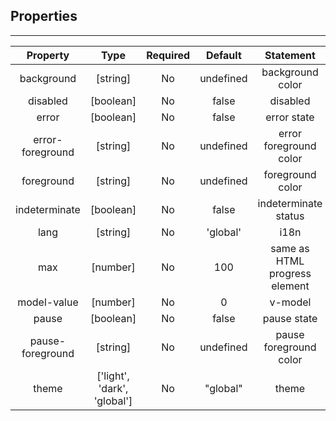 ## Properties

---         
| Property | Type | Required | Default | Statement |
|:---:|:---:|:---:|:---:|:---:|
| background | [string] | No | undefined | background color |
| disabled | [boolean] | No | false | disabled |
| error | [boolean] | No | false | error state |
| error-foreground | [string] | No | undefined | error foreground color |
| foreground | [string] | No | undefined | foreground color |
| indeterminate | [boolean] | No | false | indeterminate status |
| lang | [string] | No | 'global' | i18n |
| max | [number] | No | 100 | same as HTML progress element |
| model-value | [number] | No | 0 | v-model |
| pause | [boolean] | No | false | pause state |
| pause-foreground | [string] | No | undefined | pause foreground color |
| theme | ['light', 'dark', 'global'] | No | "global" | theme |
